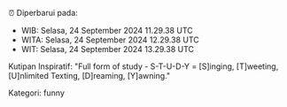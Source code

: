 ⏰ Diperbarui pada:
- WIB: Selasa, 24 September 2024 11.29.38 UTC
- WITA: Selasa, 24 September 2024 12.29.38 UTC
- WIT: Selasa, 24 September 2024 13.29.38 UTC

Kutipan Inspiratif:
"Full form of study - S-T-U-D-Y = [S]inging, [T]weeting, [U]nlimited Texting, [D]reaming, [Y]awning."


Kategori: funny

